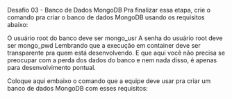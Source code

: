 Desafio 03 - Banco de Dados MongoDB
Pra finalizar essa etapa, crie o comando pra criar o banco de dados MongoDB usando os requisitos abaixo:

O usuário root do banco deve ser mongo_usr
A senha do usuário root deve ser mongo_pwd
Lembrando que a execução em container deve ser transparente pra quem está desenvolvendo. E que aqui você não precisa se preocupar com a perda dos dados do banco e nem nada disso, é apenas para desenvolvimento pontual.

Coloque aqui embaixo o comando que a equipe deve usar pra criar um banco de dados MongoDB com esses requisitos:
